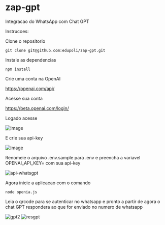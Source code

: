 # zap-gpt
Integracao do WhatsApp com Chat GPT

Instrucoes:

Clone o repositorio

```git clone git@github.com:edupoli/zap-gpt.git```

Instale as dependencias

```npm install```

Crie uma conta na OpenAI

https://openai.com/api/

Acesse sua conta

https://beta.openai.com/login/

Logado acesse 

![image](https://user-images.githubusercontent.com/30879448/214906229-9a8cdae8-75f6-474a-bb3f-60066d612246.png)

E crie sua api-key

![image](https://user-images.githubusercontent.com/30879448/214906419-90712ac5-bdcc-4d87-9ecf-ad01f694099a.png)

Renomeie o arquivo .env.sample para .env e preencha a variavel OPENAI_API_KEY= com sua api-key 

![api-whatsgpt](https://user-images.githubusercontent.com/30879448/214906688-4e7b464b-43e4-4a71-9245-36b68132f266.png)

Agora inicie a aplicacao com o comando

```node openia.js```

Leia o qrcode para se autenticar no whatsapp e pronto a partir de agora o chat GPT respondera ao que for enviado no numero de whatsapp 


![gpt2](https://user-images.githubusercontent.com/30879448/214908991-3857b9d3-354b-49d2-9a4f-7d40dea6034d.jpeg)
![resgpt](https://user-images.githubusercontent.com/30879448/214909256-0ffd8575-7d17-4985-8ec2-a254dc2bb153.png)



